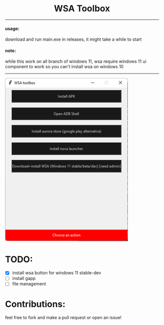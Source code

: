 <div align=center>
<h1>WSA Toolbox</h1>
</div>

****

#### usage:
download and run main.exe in releases, it might take a while to start

#### note:
while this work on all branch of windows 11, wsa require windows 11 ui component to work so you can't install wsa on windows 10

****

![demo](images/scr.png)

# TODO:

- [x] install wsa button for windows 11 stable-dev
- [ ] install gapp
- [ ] file management

# Contributions:
feel free to fork and make a pull request or open an issue!
